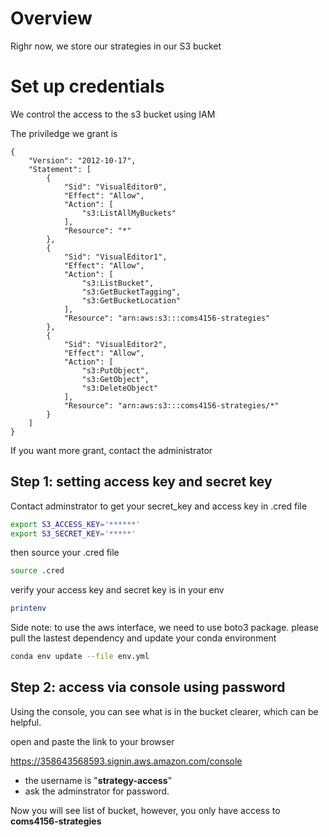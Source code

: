 # Overview
Righr now, we store our strategies in our S3 bucket

# Set up credentials
We control the access to the s3 bucket using IAM

The priviledge we grant is 
```
{
    "Version": "2012-10-17",
    "Statement": [
        {
            "Sid": "VisualEditor0",
            "Effect": "Allow",
            "Action": [
                "s3:ListAllMyBuckets"
            ],
            "Resource": "*"
        },
        {
            "Sid": "VisualEditor1",
            "Effect": "Allow",
            "Action": [
                "s3:ListBucket",
                "s3:GetBucketTagging",
                "s3:GetBucketLocation"
            ],
            "Resource": "arn:aws:s3:::coms4156-strategies"
        },
        {
            "Sid": "VisualEditor2",
            "Effect": "Allow",
            "Action": [
                "s3:PutObject",
                "s3:GetObject",
                "s3:DeleteObject"
            ],
            "Resource": "arn:aws:s3:::coms4156-strategies/*"
        }
    ]
}
```
If you want more grant, contact the administrator

## Step 1: setting access key and secret key
Contact adminstrator to get your secret_key and access key in .cred file

```sh
export S3_ACCESS_KEY='******'
export S3_SECRET_KEY='*****'
```

then source your .cred file
```sh
source .cred
```

verify your access key and secret key is in your env
```sh
printenv
```

Side note: to use the aws interface, we need to use boto3 package. please pull the lastest dependency and update your conda environment
```sh
conda env update --file env.yml
```

## Step 2: access via console using password
Using the console, you can see what is in the bucket clearer, which can be helpful.

open and paste the link to your browser

https://358643568593.signin.aws.amazon.com/console

- the username is "**strategy-access**"
- ask the adminstrator for password.

Now you will see list of bucket, however, you only have access to **coms4156-strategies**
